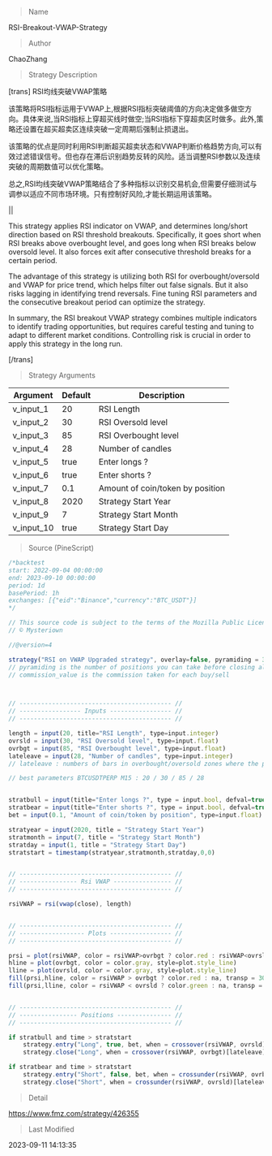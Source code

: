 
> Name

RSI-Breakout-VWAP-Strategy

> Author

ChaoZhang

> Strategy Description

[trans]
RSI均线突破VWAP策略

该策略将RSI指标运用于VWAP上,根据RSI指标突破阈值的方向决定做多做空方向。具体来说,当RSI指标上穿超买线时做空;当RSI指标下穿超卖区时做多。此外,策略还设置在超买超卖区连续突破一定周期后强制止损退出。

该策略的优点是同时利用RSI判断超买超卖状态和VWAP判断价格趋势方向,可以有效过滤错误信号。但也存在滞后识别趋势反转的风险。适当调整RSI参数以及连续突破的周期数值可以优化策略。

总之,RSI均线突破VWAP策略结合了多种指标以识别交易机会,但需要仔细测试与调参以适应不同市场环境。只有控制好风险,才能长期运用该策略。

||

This strategy applies RSI indicator on VWAP, and determines long/short direction based on RSI threshold breakouts. Specifically, it goes short when RSI breaks above overbought level, and goes long when RSI breaks below oversold level. It also forces exit after consecutive threshold breaks for a certain period.

The advantage of this strategy is utilizing both RSI for overbought/oversold and VWAP for price trend, which helps filter out false signals. But it also risks lagging in identifying trend reversals. Fine tuning RSI parameters and the consecutive breakout period can optimize the strategy.

In summary, the RSI breakout VWAP strategy combines multiple indicators to identify trading opportunities, but requires careful testing and tuning to adapt to different market conditions. Controlling risk is crucial in order to apply this strategy in the long run.

[/trans]

> Strategy Arguments



|Argument|Default|Description|
|----|----|----|
|v_input_1|20|RSI Length|
|v_input_2|30|RSI Oversold level|
|v_input_3|85|RSI Overbought level|
|v_input_4|28|Number of candles|
|v_input_5|true|Enter longs ?|
|v_input_6|true|Enter shorts ?|
|v_input_7|0.1|Amount of coin/token by position|
|v_input_8|2020|Strategy Start Year|
|v_input_9|7|Strategy Start Month|
|v_input_10|true|Strategy Start Day|


> Source (PineScript)

``` javascript
/*backtest
start: 2022-09-04 00:00:00
end: 2023-09-10 00:00:00
period: 1d
basePeriod: 1h
exchanges: [{"eid":"Binance","currency":"BTC_USDT"}]
*/

// This source code is subject to the terms of the Mozilla Public License 2.0 at https://mozilla.org/MPL/2.0/
// © Mysteriown

//@version=4

strategy("RSI on VWAP Upgraded strategy", overlay=false, pyramiding = 3, commission_value = 0.04)
// pyramiding is the number of positions you can take before closing all of them (be carefull if using it with a trading bot)
// commission_value is the commission taken for each buy/sell



// ------------------------------------------ //
// ----------------- Inputs ----------------- //
// ------------------------------------------ //

length = input(20, title="RSI Length", type=input.integer)
ovrsld = input(30, "RSI Oversold level", type=input.float)
ovrbgt = input(85, "RSI Overbought level", type=input.float)
lateleave = input(28, "Number of candles", type=input.integer)
// lateleave : numbers of bars in overbought/oversold zones where the position is closed. The position is closed when this number is reached or when the zone is left (the first condition).

// best parameters BTCUSDTPERP M15 : 20 / 30 / 85 / 28


stratbull = input(title="Enter longs ?", type = input.bool, defval=true)
stratbear = input(title="Enter shorts ?", type = input.bool, defval=true)
bet = input(0.1, "Amount of coin/token by position", type=input.float)

stratyear = input(2020, title = "Strategy Start Year")
stratmonth = input(7, title = "Strategy Start Month")
stratday = input(1, title = "Strategy Start Day")
stratstart = timestamp(stratyear,stratmonth,stratday,0,0)


// ------------------------------------------ //
// ---------------- Rsi VWAP ---------------- //
// ------------------------------------------ //

rsiVWAP = rsi(vwap(close), length)


// ------------------------------------------ //
// ------------------ Plots ----------------- //
// ------------------------------------------ //

prsi = plot(rsiVWAP, color = rsiVWAP>ovrbgt ? color.red : rsiVWAP<ovrsld ? color.green : color.white, title="RSI on VWAP", linewidth=1, style=plot.style_line)
hline = plot(ovrbgt, color = color.gray, style=plot.style_line)
lline = plot(ovrsld, color = color.gray, style=plot.style_line)
fill(prsi,hline, color = rsiVWAP > ovrbgt ? color.red : na, transp = 30)
fill(prsi,lline, color = rsiVWAP < ovrsld ? color.green : na, transp = 30)


// ------------------------------------------ //
// ---------------- Positions --------------- //
// ------------------------------------------ //

if stratbull and time > stratstart
    strategy.entry("Long", true, bet, when = crossover(rsiVWAP, ovrsld), comment="")
    strategy.close("Long", when = crossover(rsiVWAP, ovrbgt)[lateleave] or crossunder(rsiVWAP, ovrbgt), comment="")

if stratbear and time > stratstart
    strategy.entry("Short", false, bet, when = crossunder(rsiVWAP, ovrbgt), comment="")
    strategy.close("Short", when = crossunder(rsiVWAP, ovrsld)[lateleave] or crossover(rsiVWAP, ovrsld), comment="")
```

> Detail

https://www.fmz.com/strategy/426355

> Last Modified

2023-09-11 14:13:35
